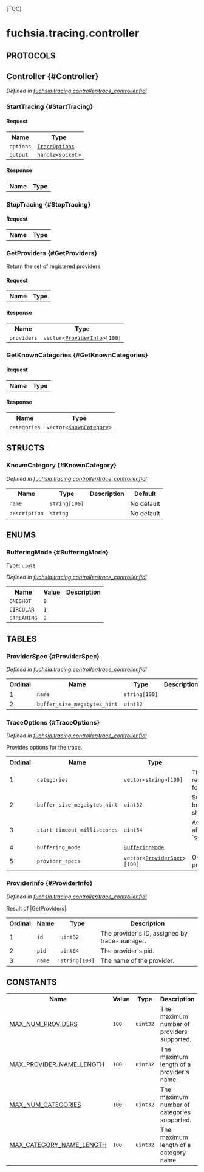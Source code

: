 [TOC]

# fuchsia.tracing.controller


## **PROTOCOLS**

## Controller {#Controller}
*Defined in [fuchsia.tracing.controller/trace_controller.fidl](https://fuchsia.googlesource.com/fuchsia/+/master/sdk/fidl/fuchsia.tracing.controller/trace_controller.fidl#23)*


### StartTracing {#StartTracing}


#### Request
<table>
    <tr><th>Name</th><th>Type</th></tr>
    <tr>
            <td><code>options</code></td>
            <td>
                <code><a class='link' href='#TraceOptions'>TraceOptions</a></code>
            </td>
        </tr><tr>
            <td><code>output</code></td>
            <td>
                <code>handle&lt;socket&gt;</code>
            </td>
        </tr></table>


#### Response
<table>
    <tr><th>Name</th><th>Type</th></tr>
    </table>

### StopTracing {#StopTracing}


#### Request
<table>
    <tr><th>Name</th><th>Type</th></tr>
    </table>



### GetProviders {#GetProviders}

 Return the set of registered providers.

#### Request
<table>
    <tr><th>Name</th><th>Type</th></tr>
    </table>


#### Response
<table>
    <tr><th>Name</th><th>Type</th></tr>
    <tr>
            <td><code>providers</code></td>
            <td>
                <code>vector&lt;<a class='link' href='#ProviderInfo'>ProviderInfo</a>&gt;[100]</code>
            </td>
        </tr></table>

### GetKnownCategories {#GetKnownCategories}


#### Request
<table>
    <tr><th>Name</th><th>Type</th></tr>
    </table>


#### Response
<table>
    <tr><th>Name</th><th>Type</th></tr>
    <tr>
            <td><code>categories</code></td>
            <td>
                <code>vector&lt;<a class='link' href='#KnownCategory'>KnownCategory</a>&gt;</code>
            </td>
        </tr></table>



## **STRUCTS**

### KnownCategory {#KnownCategory}
*Defined in [fuchsia.tracing.controller/trace_controller.fidl](https://fuchsia.googlesource.com/fuchsia/+/master/sdk/fidl/fuchsia.tracing.controller/trace_controller.fidl#57)*





<table>
    <tr><th>Name</th><th>Type</th><th>Description</th><th>Default</th></tr><tr>
            <td><code>name</code></td>
            <td>
                <code>string[100]</code>
            </td>
            <td></td>
            <td>No default</td>
        </tr><tr>
            <td><code>description</code></td>
            <td>
                <code>string</code>
            </td>
            <td></td>
            <td>No default</td>
        </tr>
</table>



## **ENUMS**

### BufferingMode {#BufferingMode}
Type: <code>uint8</code>

*Defined in [fuchsia.tracing.controller/trace_controller.fidl](https://fuchsia.googlesource.com/fuchsia/+/master/sdk/fidl/fuchsia.tracing.controller/trace_controller.fidl#63)*



<table>
    <tr><th>Name</th><th>Value</th><th>Description</th></tr><tr>
            <td><code>ONESHOT</code></td>
            <td><code>0</code></td>
            <td></td>
        </tr><tr>
            <td><code>CIRCULAR</code></td>
            <td><code>1</code></td>
            <td></td>
        </tr><tr>
            <td><code>STREAMING</code></td>
            <td><code>2</code></td>
            <td></td>
        </tr></table>



## **TABLES**

### ProviderSpec {#ProviderSpec}


*Defined in [fuchsia.tracing.controller/trace_controller.fidl](https://fuchsia.googlesource.com/fuchsia/+/master/sdk/fidl/fuchsia.tracing.controller/trace_controller.fidl#70)*



<table>
    <tr><th>Ordinal</th><th>Name</th><th>Type</th><th>Description</th></tr>
    <tr>
            <td>1</td>
            <td><code>name</code></td>
            <td>
                <code>string[100]</code>
            </td>
            <td></td>
        </tr><tr>
            <td>2</td>
            <td><code>buffer_size_megabytes_hint</code></td>
            <td>
                <code>uint32</code>
            </td>
            <td></td>
        </tr></table>

### TraceOptions {#TraceOptions}


*Defined in [fuchsia.tracing.controller/trace_controller.fidl](https://fuchsia.googlesource.com/fuchsia/+/master/sdk/fidl/fuchsia.tracing.controller/trace_controller.fidl#76)*

 Provides options for the trace.


<table>
    <tr><th>Ordinal</th><th>Name</th><th>Type</th><th>Description</th></tr>
    <tr>
            <td>1</td>
            <td><code>categories</code></td>
            <td>
                <code>vector&lt;string&gt;[100]</code>
            </td>
            <td> The trace categories to record, or an empty array for all.
</td>
        </tr><tr>
            <td>2</td>
            <td><code>buffer_size_megabytes_hint</code></td>
            <td>
                <code>uint32</code>
            </td>
            <td> Suggested size of trace buffer which each provider should receive.
</td>
        </tr><tr>
            <td>3</td>
            <td><code>start_timeout_milliseconds</code></td>
            <td>
                <code>uint64</code>
            </td>
            <td> Acknowledge start request after at most `start_timeout_milliseconds`.
</td>
        </tr><tr>
            <td>4</td>
            <td><code>buffering_mode</code></td>
            <td>
                <code><a class='link' href='#BufferingMode'>BufferingMode</a></code>
            </td>
            <td></td>
        </tr><tr>
            <td>5</td>
            <td><code>provider_specs</code></td>
            <td>
                <code>vector&lt;<a class='link' href='#ProviderSpec'>ProviderSpec</a>&gt;[100]</code>
            </td>
            <td> Overrides for particular providers.
</td>
        </tr></table>

### ProviderInfo {#ProviderInfo}


*Defined in [fuchsia.tracing.controller/trace_controller.fidl](https://fuchsia.googlesource.com/fuchsia/+/master/sdk/fidl/fuchsia.tracing.controller/trace_controller.fidl#96)*

 Result of |GetProviders|.


<table>
    <tr><th>Ordinal</th><th>Name</th><th>Type</th><th>Description</th></tr>
    <tr>
            <td>1</td>
            <td><code>id</code></td>
            <td>
                <code>uint32</code>
            </td>
            <td> The provider's ID, assigned by trace-manager.
</td>
        </tr><tr>
            <td>2</td>
            <td><code>pid</code></td>
            <td>
                <code>uint64</code>
            </td>
            <td> The provider's pid.
</td>
        </tr><tr>
            <td>3</td>
            <td><code>name</code></td>
            <td>
                <code>string[100]</code>
            </td>
            <td> The name of the provider.
</td>
        </tr></table>









## **CONSTANTS**

<table>
    <tr><th>Name</th><th>Value</th><th>Type</th><th>Description</th></tr><tr>
            <td><a href="https://fuchsia.googlesource.com/fuchsia/+/master/sdk/fidl/fuchsia.tracing.controller/trace_controller.fidl#10">MAX_NUM_PROVIDERS</a></td>
            <td>
                    <code>100</code>
                </td>
                <td><code>uint32</code></td>
            <td> The maximum number of providers supported.
</td>
        </tr>
    <tr>
            <td><a href="https://fuchsia.googlesource.com/fuchsia/+/master/sdk/fidl/fuchsia.tracing.controller/trace_controller.fidl#13">MAX_PROVIDER_NAME_LENGTH</a></td>
            <td>
                    <code>100</code>
                </td>
                <td><code>uint32</code></td>
            <td> The maximum length of a provider's name.
</td>
        </tr>
    <tr>
            <td><a href="https://fuchsia.googlesource.com/fuchsia/+/master/sdk/fidl/fuchsia.tracing.controller/trace_controller.fidl#16">MAX_NUM_CATEGORIES</a></td>
            <td>
                    <code>100</code>
                </td>
                <td><code>uint32</code></td>
            <td> The maximum number of categories supported.
</td>
        </tr>
    <tr>
            <td><a href="https://fuchsia.googlesource.com/fuchsia/+/master/sdk/fidl/fuchsia.tracing.controller/trace_controller.fidl#19">MAX_CATEGORY_NAME_LENGTH</a></td>
            <td>
                    <code>100</code>
                </td>
                <td><code>uint32</code></td>
            <td> The maximum length of a category name.
</td>
        </tr>
    
</table>

